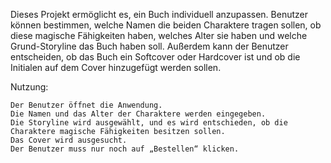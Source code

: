 Dieses Projekt ermöglicht es, ein Buch individuell anzupassen.
Benutzer können bestimmen, welche Namen die beiden Charaktere tragen sollen, ob diese magische Fähigkeiten haben, welches Alter sie haben und welche Grund-Storyline das Buch haben soll. Außerdem kann der Benutzer entscheiden, ob das Buch ein Softcover oder Hardcover ist und ob die Initialen auf dem Cover hinzugefügt werden sollen.

Nutzung:

    Der Benutzer öffnet die Anwendung.
    Die Namen und das Alter der Charaktere werden eingegeben.
    Die Storyline wird ausgewählt, und es wird entschieden, ob die Charaktere magische Fähigkeiten besitzen sollen.
    Das Cover wird ausgesucht.
    Der Benutzer muss nur noch auf „Bestellen“ klicken.
